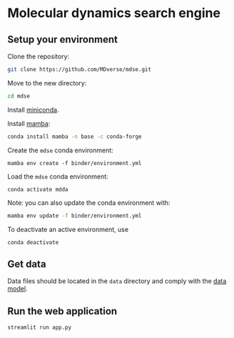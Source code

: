 # Molecular dynamics search engine

## Setup your environment

Clone the repository:

```bash
git clone https://github.com/MDverse/mdse.git
```

Move to the new directory:

```bash
cd mdse
```

Install [miniconda](https://docs.conda.io/en/latest/miniconda.html).

Install [mamba](https://github.com/mamba-org/mamba):

```bash
conda install mamba -n base -c conda-forge
```

Create the `mdse` conda environment:
```
mamba env create -f binder/environment.yml
```

Load the `mdse` conda environment:
```
conda activate mdda
```

Note: you can also update the conda environment with:

```bash
mamba env update -f binder/environment.yml
```

To deactivate an active environment, use

```
conda deactivate
```

## Get data

Data files should be located in the `data` directory and comply with the [data model](https://github.com/MDverse/mdws/blob/main/docs/data_model.md).


## Run the web application

```bash
streamlit run app.py
```